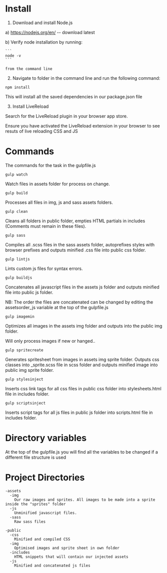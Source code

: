 # Install

1) Download and install Node.js

  a) https://nodejs.org/en/ -- download latest

  b) Verify node installation by running:

    ```
    node -v
    ```

    from the command line

2) Navigate to folder in the command line and run the following command:

  ```
  npm install
  ```

  This will install all the saved dependencies in our package.json file

3) Install LiveReload

Search for the LiveReload plugin in your browser app store.

Ensure you have activated the LiveReload extension in your browser to see resuts of live reloading CSS and JS

# Commands

The commands for the task in the gulpfile.js

  ```
  gulp watch
  ```

  Watch files in assets folder for process on change.

  ```
  gulp build
  ```

  Processes all files in img, js and sass assets folders.

  ```
  gulp clean
  ```

  Cleans all folders in public folder, empties HTML partials in includes (Comments must remain in these files).

  ```
  gulp sass
  ```

  Compiles all .scss files in the sass assets folder, autoprefixes styles with browser prefixes and outputs minified .css file into public css folder.

  ```
  gulp lintjs
  ```

  Lints custom js files for syntax errors.

  ```
  gulp buildjs
  ```

  Concatenates all javascript files in the assets js folder and outputs minified file into public js folder.

  NB: The order the files are concatenated can be changed by editing the assetsorder_js variable at the top of the gulpfile.js

  ```
  gulp imagemin
  ```

  Optimizes all images in the assets img folder and outputs into the public img folder.

  Will only process images if new or hanged..

  ```
  gulp spritecreate
  ```

  Generates spritesheet from images in assets img sprite folder. Outputs css classes into _sprite.scss file in scss folder and outputs minified image into public img sprite folder.

  ```
  gulp stylesinject
  ```

  Inserts css link tags for all css files in public css folder into stylesheets.html file in includes folder.

  ```
  gulp scriptsinject
  ```

  Inserts script tags for all js files in public js folder into scripts.html file in includes folder.

# Directory variables

At the top of the gulpfile.js you will find all the variables to be changed if a different file structure is used

# Project Directories

```
-assets
  -img
    Our raw images and sprites. All images to be made into a sprite inside the "sprites" folder
  -js
    Unminified javascript files.
  -sass
    Raw sass files

-public
  -css
    Minified and compiled CSS
  -img
    Optimised images and sprite sheet in own folder
  -includes
    HTML snippets that will contain our injected assets
  -js
    Minified and concatenated js files
```
